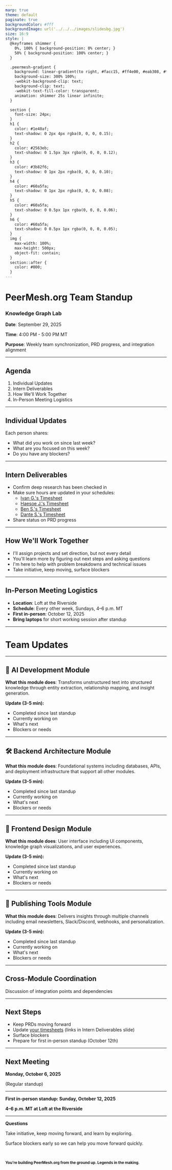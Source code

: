 ```yaml
---
marp: true
theme: default
paginate: true
backgroundColor: #fff
backgroundImage: url('../../../images/slidesbg.jpg')
size: 16:9
style: |
  @keyframes shimmer {
    0%, 100% { background-position: 0% center; }
    50% { background-position: 100% center; }
  }

  .peermesh-gradient {
    background: linear-gradient(to right, #facc15, #ff4e00, #eab308, #ff4e00, #facc15);
    background-size: 300% 100%;
    -webkit-background-clip: text;
    background-clip: text;
    -webkit-text-fill-color: transparent;
    animation: shimmer 25s linear infinite;
  }

  section {
    font-size: 24px;
  }
  h1 {
    color: #1e40af;
    text-shadow: 0 2px 4px rgba(0, 0, 0, 0.15);
  }
  h2 {
    color: #2563eb;
    text-shadow: 0 1.5px 3px rgba(0, 0, 0, 0.12);
  }
  h3 {
    color: #3b82f6;
    text-shadow: 0 1px 2px rgba(0, 0, 0, 0.10);
  }
  h4 {
    color: #60a5fa;
    text-shadow: 0 1px 2px rgba(0, 0, 0, 0.08);
  }
  h5 {
    color: #60a5fa;
    text-shadow: 0 0.5px 1px rgba(0, 0, 0, 0.06);
  }
  h6 {
    color: #60a5fa;
    text-shadow: 0 0.5px 1px rgba(0, 0, 0, 0.05);
  }
  img {
    max-width: 100%;
    max-height: 500px;
    object-fit: contain;
  }
  section::after {
    color: #000;
  }
---
```


<h1 class="peermesh-gradient">PeerMesh.org Team Standup</h1>

### **Knowledge Graph Lab**

**Date**: September 29, 2025

**Time**: 4:00 PM - 5:00 PM MT

**Purpose**: Weekly team synchronization, PRD progress, and integration alignment

---

## Agenda

1. Individual Updates
2. Intern Deliverables
3. How We'll Work Together
4. In-Person Meeting Logistics

---

## Individual Updates

Each person shares:

* What did you work on since last week?
* What are you focused on this week?
* Do you have any blockers?

---

## Intern Deliverables

* Confirm deep research has been checked in
* Make sure hours are updated in your schedules:
  * [Ivan G.'s Timesheet](https://docs.google.com/spreadsheets/d/1s6e3VntRpbWWs_Ys4tXDcWQU0TOzcUe0eZcvl1oirhA/edit?gid=848086563#gid=848086563)
  * [Haesoe J.'s Timesheet](https://docs.google.com/spreadsheets/d/1s6e3VntRpbWWs_Ys4tXDcWQU0TOzcUe0eZcvl1oirhA/edit?gid=277625775#gid=277625775)
  * [Ben S.'s Timesheet](https://docs.google.com/spreadsheets/d/1s6e3VntRpbWWs_Ys4tXDcWQU0TOzcUe0eZcvl1oirhA/edit?gid=1173229902#gid=1173229902)
  * [Dante S.'s Timesheet](https://docs.google.com/spreadsheets/d/1s6e3VntRpbWWs_Ys4tXDcWQU0TOzcUe0eZcvl1oirhA/edit?gid=957982043#gid=957982043)
* Share status on PRD progress

---

## How We'll Work Together

* I'll assign projects and set direction, but not every detail
* You'll learn more by figuring out next steps and asking questions
* I'm here to help with problem breakdowns and technical issues
* Take initiative, keep moving, surface blockers

---

## In-Person Meeting Logistics

* **Location**: Loft at the Riverside
* **Schedule**: Every other week, Sundays, 4–6 p.m. MT
* **First in-person**: October 12, 2025
* **Bring laptops** for short working session after standup

---

# Team Updates

---

## 🤖 AI Development Module

**What this module does**: Transforms unstructured text into structured knowledge through entity extraction, relationship mapping, and insight generation.

**Update (3-5 min):**
- Completed since last standup
- Currently working on
- What's next
- Blockers or needs

---

## 🛠️ Backend Architecture Module

**What this module does**: Foundational systems including databases, APIs, and deployment infrastructure that support all other modules.

**Update (3-5 min):**
- Completed since last standup
- Currently working on
- What's next
- Blockers or needs

---

## 🎨 Frontend Design Module

**What this module does**: User interface including UI components, knowledge graph visualizations, and user experiences.

**Update (3-5 min):**
- Completed since last standup
- Currently working on
- What's next
- Blockers or needs

---

## 📢 Publishing Tools Module

**What this module does**: Delivers insights through multiple channels including email newsletters, Slack/Discord, webhooks, and personalization.

**Update (3-5 min):**
- Completed since last standup
- Currently working on
- What's next
- Blockers or needs

---

## Cross-Module Coordination

Discussion of integration points and dependencies

---

## Next Steps

* Keep PRDs moving forward
* Update [your timesheets](https://docs.google.com/spreadsheets/d/1s6e3VntRpbWWs_Ys4tXDcWQU0TOzcUe0eZcvl1oirhA/) (links in Intern Deliverables slide)
* Surface blockers
* Prepare for first in-person standup (October 12th)

---

## Next Meeting

**Monday, October 6, 2025**

(Regular standup)

---

**First in-person standup: Sunday, October 12, 2025**

**4–6 p.m. MT at Loft at the Riverside**

---

**Questions**

Take initiative, keep moving forward, and learn by exploring.

Surface blockers early so we can help you move forward quickly.

<br>

**<small>You're building PeerMesh.org from the ground up. Legends in the making.</small>**